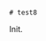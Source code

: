                                                                                                                                                                                         # test8

Init.
